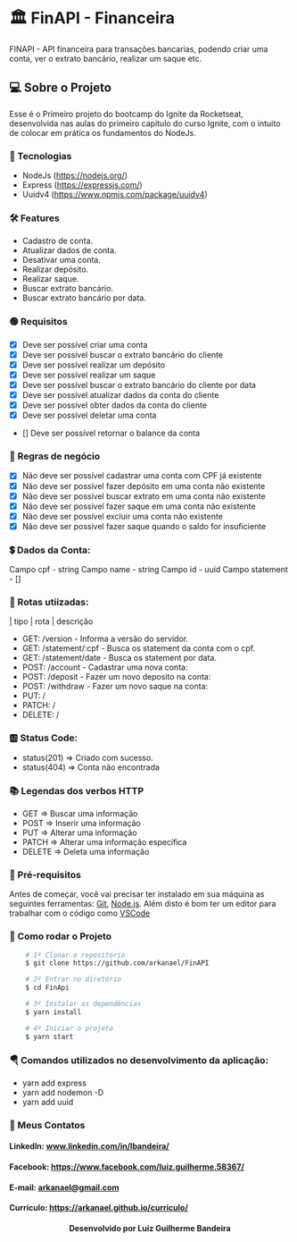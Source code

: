 # 🏛 FinAPI - Financeira

FINAPI - API financeira para transações bancarias, podendo criar uma conta, ver o extrato bancário, realizar um saque etc.

## 💻 Sobre o Projeto

Esse é o Primeiro projeto do bootcamp do Ignite da Rocketseat, desenvolvida nas aulas do primeiro capitulo do curso Ignite, com o intuito de colocar em prática os fundamentos do NodeJs.

### 🧪 Tecnologias

- NodeJs (https://nodejs.org/)
- Express (https://expressjs.com/)
- Uuidv4 (https://www.npmjs.com/package/uuidv4)

### 🛠 Features

- Cadastro de conta.
- Atualizar dados de conta.
- Desativar uma conta.
- Realizar depósito.
- Realizar saque.
- Buscar extrato bancário.
- Buscar extrato bancário por data.

### 🟢 Requisitos

- [x] Deve ser possível criar uma conta
- [x] Deve ser possível buscar o extrato bancário do cliente
- [x] Deve ser possível realizar um depósito
- [x] Deve ser possível realizar um saque
- [x] Deve ser possível buscar o extrato bancário do cliente por data
- [x] Deve ser possível atualizar dados da conta do cliente
- [x] Deve ser possível obter dados da conta do cliente
- [x] Deve ser possível deletar uma conta
- [] Deve ser possível retornar o balance da conta

### 🔴 Regras de negócio

- [x] Não deve ser possível cadastrar uma conta com CPF já existente
- [x] Não deve ser possível fazer depósito em uma conta não existente
- [x] Não deve ser possível buscar extrato em uma conta não existente
- [x] Não deve ser possível fazer saque em uma conta não existente
- [x] Não deve ser possível excluir uma conta não existente
- [x] Não deve ser possível fazer saque quando o saldo for insuficiente

### 💲 Dados da Conta:

Campo cpf - string
Campo name - string
Campo id - uuid
Campo statement - []

### 🌉 Rotas utiizadas:

| tipo | rota | descrição

- GET: /version - Informa a versão do servidor.
- GET: /statement/:cpf - Busca os statement da conta com o cpf.
- GET: /statement/date - Busca os statement por data.
- POST: /account - Cadastrar uma nova conta:
- POST: /deposit - Fazer um novo deposito na conta:
- POST: /withdraw - Fazer um novo saque na conta:
- PUT: /
- PATCH: /
- DELETE: /

### 🆎 Status Code:

- status(201) => Criado com sucesso.
- status(404) => Conta não encontrada

### 📚 Legendas dos verbos HTTP

- GET => Buscar uma informação
- POST => Inserir uma informação
- PUT => Alterar uma informação
- PATCH => Alterar uma informação específica
- DELETE => Deleta uma informação

### 🎲 Pré-requisitos

Antes de começar, você vai precisar ter instalado em sua máquina as seguintes ferramentas:
[Git](https://git-scm.com), [Node.js](https://nodejs.org/en/).
Além disto é bom ter um editor para trabalhar com o código como [VSCode](https://code.visualstudio.com/)

### 📌 Como rodar o Projeto

```bash
    # 1º Clonar o repositório
    $ git clone https://github.com/arkanael/FinAPI

    # 2º Entrar no diretório
    $ cd FinApi

    # 3º Instalar as dependências
    $ yarn install

    # 4º Iniciar o projeto
    $ yarn start
```

### 🪂 Comandos utilizados no desenvolvimento da aplicação:

- yarn add express
- yarn add nodemon -D
- yarn add uuid

### 🚀 Meus Contatos

<h4>LinkedIn: <a href="https://www.linkedin.com/in/lbandeira/">www.linkedin.com/in/lbandeira/</a></h4>
<h4>Facebook: <a href="https://www.facebook.com/luiz.guilherme.58367/">https://www.facebook.com/luiz.guilherme.58367/</a></h4>
<h4>E-mail: <a href="mailto://arkanael@gmailcom/">arkanael@gmail.com</a></h4>
<h4>Currículo: <a href="https://arkanael.github.io/curriculo/">https://arkanael.github.io/curriculo/</a></h4>
<h4 align=center>Desenvolvido por Luiz Guilherme Bandeira</h4>
